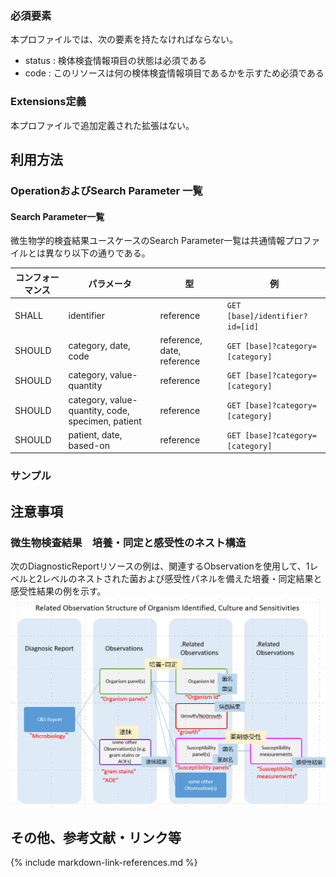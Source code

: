 ### 必須要素
本プロファイルでは、次の要素を持たなければならない。

 - status : 検体検査情報項目の状態は必須である
 - code : このリソースは何の検体検査情報項目であるかを示すため必須である

### Extensions定義

 本プロファイルで追加定義された拡張はない。

## 利用方法

### OperationおよびSearch Parameter 一覧

#### Search Parameter一覧

微生物学的検査結果ユースケースのSearch Parameter一覧は共通情報プロファイルとは異なり以下の通りである。

| コンフォーマンス | パラメータ    | 型     | 例                                                           |
| ---------------- | ------------- | ------ | ------------------------------------------------------------ |
| SHALL | identifier | reference | `GET [base]/identifier?id=[id]` |
| SHOULD | category, date, code  | reference, date, reference | `GET [base]?category=[category]` |
| SHOULD | category, value-quantity | reference | `GET [base]?category=[category]` |
| SHOULD | category, value-quantity, code, specimen, patient | reference | `GET [base]?category=[category]` |
| SHOULD | patient, date, based-on | reference | `GET [base]?category=[category]` |

### サンプル


## 注意事項
### 微生物検査結果　培養・同定と感受性のネスト構造

次のDiagnosticReportリソースの例は、関連するObservationを使用して、1レベルと2レベルのネストされた菌および感受性パネルを備えた培養・同定結果と感受性結果の例を示す。
![](intoronotes-resources/observation_microbiology_structure.PNG)

## その他、参考文献・リンク等



{% include markdown-link-references.md %}
